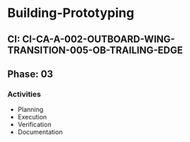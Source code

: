 # Building-Prototyping

## CI: CI-CA-A-002-OUTBOARD-WING-TRANSITION-005-OB-TRAILING-EDGE
## Phase: 03

### Activities
- Planning
- Execution
- Verification
- Documentation
